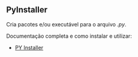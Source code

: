 ## PyInstaller

  Cria pacotes e/ou executável para o arquivo _.py_.
  
  

Documentação completa e como instalar e utilizar:

* [PY Installer](https://pyinstaller.readthedocs.io/en/latest/usage.html)
